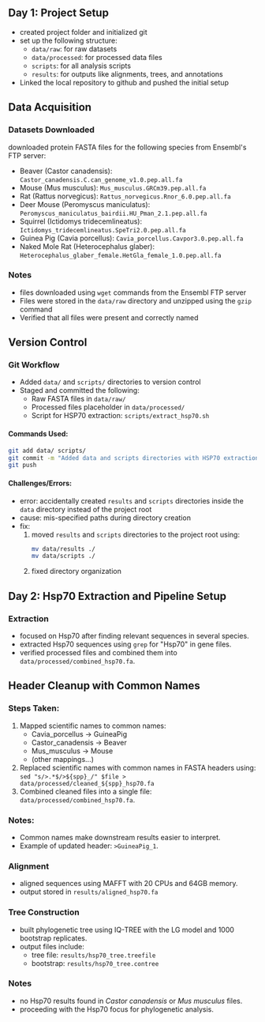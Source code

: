 ## Day 1: Project Setup
- created project folder and initialized git
- set up the following structure:
  - `data/raw`: for raw datasets
  - `data/processed`: for processed data files
  - `scripts`: for all analysis scripts
  - `results`: for outputs like alignments, trees, and annotations
- Linked the local repository to github and pushed the initial setup

## Data Acquisition

### Datasets Downloaded
downloaded protein FASTA files for the following species from Ensembl's FTP server:
- Beaver (Castor canadensis): `Castor_canadensis.C.can_genome_v1.0.pep.all.fa`
- Mouse (Mus musculus): `Mus_musculus.GRCm39.pep.all.fa`
- Rat (Rattus norvegicus): `Rattus_norvegicus.Rnor_6.0.pep.all.fa`
- Deer Mouse (Peromyscus maniculatus): `Peromyscus_maniculatus_bairdii.HU_Pman_2.1.pep.all.fa`
- Squirrel (Ictidomys tridecemlineatus): `Ictidomys_tridecemlineatus.SpeTri2.0.pep.all.fa`
- Guinea Pig (Cavia porcellus): `Cavia_porcellus.Cavpor3.0.pep.all.fa`
- Naked Mole Rat (Heterocephalus glaber): `Heterocephalus_glaber_female.HetGla_female_1.0.pep.all.fa`

### Notes
- files downloaded using `wget` commands from the Ensembl FTP server
- Files were stored in the `data/raw` directory and unzipped using the `gzip` command
- Verified that all files were present and correctly named

## Version Control

### Git Workflow
- Added `data/` and `scripts/` directories to version control
- Staged and committed the following:
  - Raw FASTA files in `data/raw/`
  - Processed files placeholder in `data/processed/`
  - Script for HSP70 extraction: `scripts/extract_hsp70.sh`

#### Commands Used:
```bash
git add data/ scripts/
git commit -m "Added data and scripts directories with HSP70 extraction script"
git push
```

#### Challenges/Errors:
- error: accidentally created `results` and `scripts` directories inside the `data` directory instead of the project root
- cause: mis-specified paths during directory creation
- fix:
  1. moved `results` and `scripts` directories to the project root using:
     ```bash
     mv data/results ./
     mv data/scripts ./
     ```
  2. fixed directory organization

## Day 2: Hsp70 Extraction and Pipeline Setup

### Extraction
- focused on Hsp70 after finding relevant sequences in several species.
- extracted Hsp70 sequences using `grep` for "Hsp70" in gene files.
- verified processed files and combined them into `data/processed/combined_hsp70.fa`.

## Header Cleanup with Common Names

### Steps Taken:
1. Mapped scientific names to common names:
   - Cavia_porcellus → GuineaPig
   - Castor_canadensis → Beaver
   - Mus_musculus → Mouse
   - (other mappings...)
2. Replaced scientific names with common names in FASTA headers using:
   `sed "s/>.*$/>${spp}_/" $file > data/processed/cleaned_${spp}_hsp70.fa`
3. Combined cleaned files into a single file: `data/processed/combined_hsp70.fa`.

### Notes:
- Common names make downstream results easier to interpret.
- Example of updated header: `>GuineaPig_1`.

### Alignment
- aligned sequences using MAFFT with 20 CPUs and 64GB memory.
- output stored in `results/aligned_hsp70.fa`

### Tree Construction
- built phylogenetic tree using IQ-TREE with the LG model and 1000 bootstrap replicates.
- output files include:
  - tree file: `results/hsp70_tree.treefile`
  - bootstrap: `results/hsp70_tree.contree`

### Notes
- no Hsp70 results found in *Castor canadensis* or *Mus musculus* files.
- proceeding with the Hsp70 focus for phylogenetic analysis.
